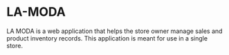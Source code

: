 # LA-MODA
LA MODA is a web application that helps the store owner manage sales and product inventory records. This application is meant for use in a single store.
